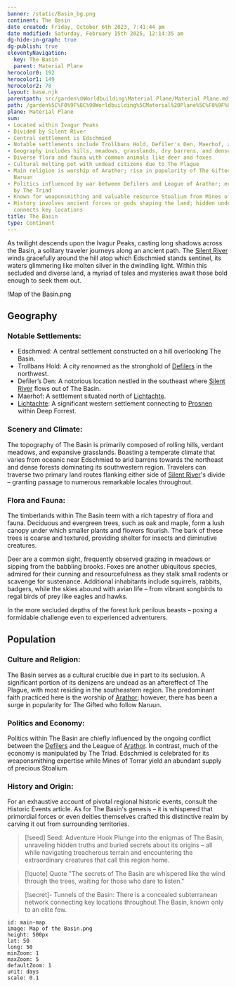 ```yaml
---
banner: /static/Basin_bg.png
continent: The Basin
date created: Friday, October 6th 2023, 7:41:44 pm
date modified: Saturday, February 15th 2025, 12:14:35 am
dg-hide-in-graph: true
dg-publish: true
eleventyNavigation:
  key: The Basin
  parent: Material Plane
herocolor0: 192
herocolor1: 149
herocolor2: 78
layout: base.njk
parentpath: src/garden\🌐Worldbuilding\Material Plane/Material Plane.md
path: /garden%5C%F0%9F%8C%90Worldbuilding%5CMaterial%20Plane%5C%F0%9F%8F%9E%EF%B8%8FThe%20Basin/The%20Basin/
plane: Material Plane
sum:
- Located within Ivagur Peaks
- Divided by Silent River
- Central settlement is Edschmied
- Notable settlements include Trollbans Hold, Defiler's Den, Maerhof, and Lichtachte
- Geography includes hills, meadows, grasslands, dry barrens, and dense forests
- Diverse flora and fauna with common animals like deer and foxes
- Cultural melting pot with undead citizens due to The Plague
- Main religion is worship of Arathor; rise in popularity of The Gifted who follow
  Naruun
- Politics influenced by war between Defilers and League of Arathor; economy controlled
  by The Triad
- Known for weaponsmithing and valuable resource Stoalium from Mines of Torrar
- History involves ancient forces or gods shaping the land; hidden underground network
  connects key locations
title: The Basin
type: Continent
---
```


As twilight descends upon the Ivagur Peaks, casting long shadows across the Basin, a solitary traveler journeys along an ancient path. The [Silent River](/garden/%F0%9F%8C%90Worldbuilding%5CMaterial%20Plane%5C%F0%9F%8F%9E%EF%B8%8FThe%20Basin/Silent%20River) winds gracefully around the hill atop which Edschmied stands sentinel, its waters glimmering like molten silver in the dwindling light. Within this secluded and diverse land, a myriad of tales and mysteries await those bold enough to seek them out.

!Map of the Basin.png

## Geography
### Notable Settlements:
- Edschmied: A central settlement constructed on a hill overlooking The Basin.
- Trollbans Hold: A city renowned as the stronghold of [Defilers](/garden/%F0%9F%8C%90Worldbuilding%5CMaterial%20Plane%5C%F0%9F%8F%9E%EF%B8%8FThe%20Basin%5CFactions%5CDefilers/Defilers) in the northwest.
- Defiler’s Den: A notorious location nestled in the southeast where [Silent River](/garden/%F0%9F%8C%90Worldbuilding%5CMaterial%20Plane%5C%F0%9F%8F%9E%EF%B8%8FThe%20Basin/Silent%20River) flows out of The Basin.
- Maerhof: A settlement situated north of [Lichtachte](/garden/%F0%9F%8C%90Worldbuilding%5CMaterial%20Plane%5C%F0%9F%8F%9E%EF%B8%8FThe%20Basin%5CRegions%5CLichtachte/Lichtachte).
- [Lichtachte](/garden/%F0%9F%8C%90Worldbuilding%5CMaterial%20Plane%5C%F0%9F%8F%9E%EF%B8%8FThe%20Basin%5CRegions%5CLichtachte/Lichtachte): A significant western settlement connecting to [Prosnen](/garden/%F0%9F%8C%90Worldbuilding%5CMaterial%20Plane%5C%F0%9F%8F%9E%EF%B8%8FThe%20Basin%5CRegions%5CProsnen/Prosnen) within Deep Forrest.

### Scenery and Climate:

The topography of The Basin is primarily composed of rolling hills, verdant meadows, and expansive grasslands. Boasting a temperate climate that varies from oceanic near Edschmied to arid barrens towards the northeast and dense forests dominating its southwestern region. Travelers can traverse two primary land routes flanking either side of [Silent River](/garden/%F0%9F%8C%90Worldbuilding%5CMaterial%20Plane%5C%F0%9F%8F%9E%EF%B8%8FThe%20Basin/Silent%20River)'s divide – granting passage to numerous remarkable locales throughout.

### Flora and Fauna:

The timberlands within The Basin teem with a rich tapestry of flora and fauna. Deciduous and evergreen trees, such as oak and maple, form a lush canopy under which smaller plants and flowers flourish. The bark of these trees is coarse and textured, providing shelter for insects and diminutive creatures.

Deer are a common sight, frequently observed grazing in meadows or sipping from the babbling brooks. Foxes are another ubiquitous species, admired for their cunning and resourcefulness as they stalk small rodents or scavenge for sustenance. Additional inhabitants include squirrels, rabbits, badgers, while the skies abound with avian life – from vibrant songbirds to regal birds of prey like eagles and hawks.

In the more secluded depths of the forest lurk perilous beasts – posing a formidable challenge even to experienced adventurers.

## Population
### Culture and Religion:

The Basin serves as a cultural crucible due in part to its seclusion. A significant portion of its denizens are undead as an aftereffect of The Plague, with most residing in the southeastern region. The predominant faith practiced here is the worship of [Arathor](/garden/%F0%9F%8C%90Worldbuilding%5CNether%20Plane%5CGods/Arathor); however, there has been a surge in popularity for The Gifted who follow Naruun.

### Politics and Economy:

Politics within The Basin are chiefly influenced by the ongoing conflict between the [Defilers](/garden/%F0%9F%8C%90Worldbuilding%5CMaterial%20Plane%5C%F0%9F%8F%9E%EF%B8%8FThe%20Basin%5CFactions%5CDefilers/Defilers) and the League of [Arathor](/garden/%F0%9F%8C%90Worldbuilding%5CNether%20Plane%5CGods/Arathor). In contrast, much of the economy is manipulated by The Triad. Edschmied is celebrated for its weaponsmithing expertise while Mines of Torrar yield an abundant supply of precious Stoalium.

### History and Origin:

For an exhaustive account of pivotal regional historic events, consult the Historic Events article. As for The Basin's genesis – it is whispered that primordial forces or even deities themselves crafted this distinctive realm by carving it out from surrounding territories.

> [!seed] Seed: Adventure Hook
> Plunge into the enigmas of The Basin, unraveling hidden truths and buried secrets about its origins – all while navigating treacherous terrain and encountering the extraordinary creatures that call this region home.

> [!quote] Quote
> "The secrets of The Basin are whispered like the wind through the trees, waiting for those who dare to listen."

>[!secret]- 
> Tunnels of the Basin: There is a concealed subterranean network connecting key locations throughout The Basin, known only to an elite few.

```leaflet
id: main-map
image: Map of the Basin.png
height: 500px
lat: 50
long: 50
minZoom: 1
maxZoom: 5
defaultZoom: 1
unit: days
scale: 0.1
```